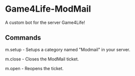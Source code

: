 # Game4Life-ModMail
A custom bot for the server Game4Life!

## Commands
m.setup - Setups a category named "Modmail" in your server.

m.close - Closes the ModMail ticket.

m.open - Reopens the ticket.
